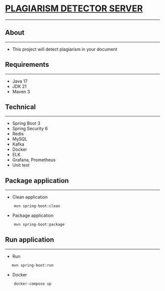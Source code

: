 # [PLAGIARISM DETECTOR SERVER](https://github.com/ChinhToTruong/plagiarism-detector-server)
***
## About
***
* This project will detect plagiarism in your document

## Requirements
***
* Java 17
* JDK 21
* Maven 3

## Technical
***
* Spring Boot 3
* Spring Security 6
* Redis
* MySQL
* Kafka
* Docker
* ELK
* Grafana, Prometheus
* Unit test

## Package application
***
- Clean application
```bash
    mvn spring-boot:clean
```
- Package application
```bash
    mvn spring-boot:package
```
## Run application
***
- Run
```bash
   mvn spring-boot:run   
```
- Docker
```bash
    docker-compose up 
```
